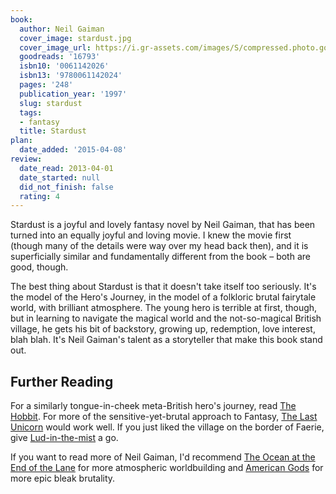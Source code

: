 ```yaml
---
book:
  author: Neil Gaiman
  cover_image: stardust.jpg
  cover_image_url: https://i.gr-assets.com/images/S/compressed.photo.goodreads.com/books/1459127484l/16793._SX98_.jpg
  goodreads: '16793'
  isbn10: '0061142026'
  isbn13: '9780061142024'
  pages: '248'
  publication_year: '1997'
  slug: stardust
  tags:
  - fantasy
  title: Stardust
plan:
  date_added: '2015-04-08'
review:
  date_read: 2013-04-01
  date_started: null
  did_not_finish: false
  rating: 4
---
```


Stardust is a joyful and lovely fantasy novel by Neil Gaiman, that has been turned into an equally joyful and loving
movie. I knew the movie first (though many of the details were way over my head back then), and it is superficially
similar and fundamentally different from the book – both are good, though.

The best thing about Stardust is that it doesn't take itself too seriously. It's the model of the Hero's Journey, in the
model of a folkloric brutal fairytale world, with brilliant atmosphere. The young hero is terrible at first, though, but
in learning to navigate the magical world and the not-so-magical British village, he gets his bit of backstory, growing
up, redemption, love interest, blah blah. It's Neil Gaiman's talent as a storyteller that make this book stand out.

## Further Reading

For a similarly tongue-in-cheek meta-British hero's journey, read [The
Hobbit](https://books.rixx.de/reviews/2000/the-hobbit-or-there-and-back-again). For more of the sensitive-yet-brutal
approach to Fantasy, [The Last Unicorn](https://books.rixx.de/reviews/2017/the-last-unicorn) would work well. If you
just liked the village on the border of Faerie, give
[Lud-in-the-mist](https://books.rixx.de/reviews/2019/lud-in-the-mist) a go.

If you want to read more of Neil Gaiman, I'd recommend [The Ocean at the End of the
Lane](https://books.rixx.de/reviews/2015/the-ocean-at-the-end-of-the-lane) for more atmospheric worldbuilding and
[American Gods](https://books.rixx.de/reviews/2012/american-gods) for more epic bleak brutality.
